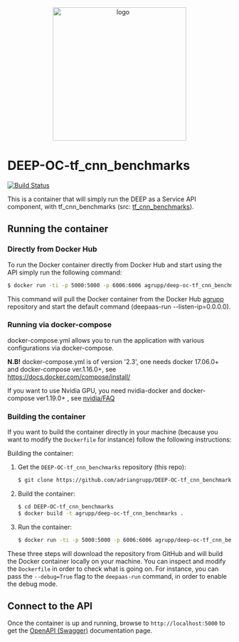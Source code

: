 <div align="center">
<img src="https://marketplace.deep-hybrid-datacloud.eu/images/logo-deep.png" alt="logo" width="300"/>
</div>

# DEEP-OC-tf_cnn_benchmarks

[![Build Status](https://jenkins.indigo-datacloud.eu:8080/buildStatus/icon?job=Pipeline-as-code/DEEP-OC-org/DEEP-OC-tf_cnn_benchmarks/master)](https://jenkins.indigo-datacloud.eu:8080/job/Pipeline-as-code/job/DEEP-OC-org/job/DEEP-OC-tf_cnn_benchmarks/job/master)

This is a container that will simply run the DEEP as a Service API component,
with tf_cnn_benchmarks (src: [tf_cnn_benchmarks](https://github.com/adriangrupp/tf_cnn_benchmarks)).

    
## Running the container

### Directly from Docker Hub

To run the Docker container directly from Docker Hub and start using the API
simply run the following command:

```bash
$ docker run -ti -p 5000:5000 -p 6006:6006 agrupp/deep-oc-tf_cnn_benchmarks
```

This command will pull the Docker container from the Docker Hub
[agrupp](https://hub.docker.com/u/agrupp/) repository and start the default command (deepaas-run --listen-ip=0.0.0.0).

### Running via docker-compose

docker-compose.yml allows you to run the application with various configurations via docker-compose.

**N.B!** docker-compose.yml is of version '2.3', one needs docker 17.06.0+ and docker-compose ver.1.16.0+, see https://docs.docker.com/compose/install/

If you want to use Nvidia GPU, you need nvidia-docker and docker-compose ver1.19.0+ , see [nvidia/FAQ](https://github.com/NVIDIA/nvidia-docker/wiki/Frequently-Asked-Questions#do-you-support-docker-compose)


### Building the container

If you want to build the container directly in your machine (because you want
to modify the `Dockerfile` for instance) follow the following instructions:

Building the container:

1. Get the `DEEP-OC-tf_cnn_benchmarks` repository (this repo):

    ```bash
    $ git clone https://github.com/adriangrupp/DEEP-OC-tf_cnn_benchmarks
    ```

2. Build the container:

    ```bash
    $ cd DEEP-OC-tf_cnn_benchmarks
    $ docker build -t agrupp/deep-oc-tf_cnn_benchmarks .
    ```

3. Run the container:

    ```bash
    $ docker run -ti -p 5000:5000 -p 6006:6006 agrupp/deep-oc-tf_cnn_benchmarks
    ```

These three steps will download the repository from GitHub and will build the
Docker container locally on your machine. You can inspect and modify the
`Dockerfile` in order to check what is going on. For instance, you can pass the
`--debug=True` flag to the `deepaas-run` command, in order to enable the debug
mode.


## Connect to the API

Once the container is up and running, browse to `http://localhost:5000` to get
the [OpenAPI (Swagger)](https://www.openapis.org/) documentation page.
